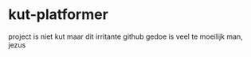 # kut-platformer
project is niet kut maar dit irritante github gedoe is veel te moeilijk man, jezus
